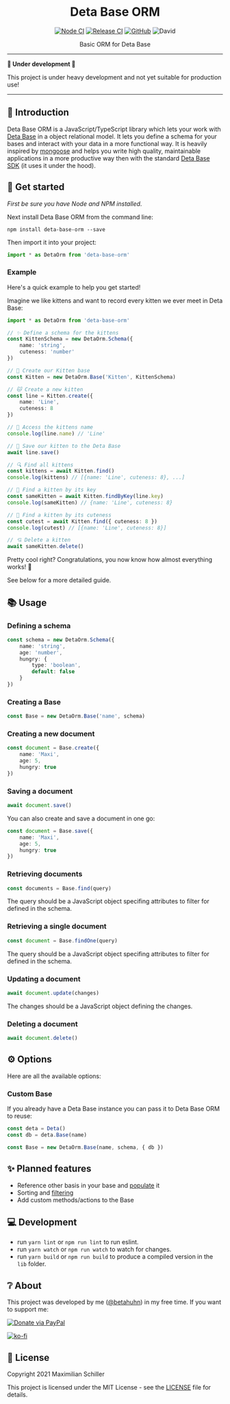 <div align="center">
  
# Deta Base ORM

[![Node CI](https://github.com/BetaHuhn/deta-base-orm/workflows/Node%20CI/badge.svg)](https://github.com/BetaHuhn/deta-base-orm/actions?query=workflow%3A%22Node+CI%22) [![Release CI](https://github.com/BetaHuhn/deta-base-orm/workflows/Release%20CI/badge.svg)](https://github.com/BetaHuhn/deta-base-orm/actions?query=workflow%3A%22Release+CI%22) [![GitHub](https://img.shields.io/github/license/mashape/apistatus.svg)](https://github.com/BetaHuhn/deta-base-orm/blob/master/LICENSE) ![David](https://img.shields.io/david/betahuhn/deta-base-orm)

Basic ORM for Deta Base

</div>

---

**🚧 Under development 🚧**

This project is under heavy development and not yet suitable for production use!

---

## 👋 Introduction

Deta Base ORM is a JavaScript/TypeScript library which lets your work with [Deta Base](https://docs.deta.sh/docs/base/about) in a object relational model. It lets you define a schema for your bases and interact with your data in a more functional way. It is heavily inspired by [mongoose](https://mongoosejs.com/docs/index.html) and helps you write high quality, maintainable applications in a more productive way then with the standard [Deta Base SDK](https://docs.deta.sh/docs/base/sdk/) (it uses it under the hood).

## 🚀 Get started

*First be sure you have Node and NPM installed.*

Next install Deta Base ORM from the command line:

```shell
npm install deta-base-orm --save
```

Then import it into your project:

```ts
import * as DetaOrm from 'deta-base-orm'
```

### Example

Here's a quick example to help you get started!

Imagine we like kittens and want to record every kitten we ever meet in Deta Base: 

```ts
import * as DetaOrm from 'deta-base-orm'

// ✨ Define a schema for the kittens
const KittenSchema = new DetaOrm.Schema({
    name: 'string',
    cuteness: 'number'
})

// 🛌 Create our Kitten base
const Kitten = new DetaOrm.Base('Kitten', KittenSchema)

// 🐱 Create a new kitten
const line = Kitten.create({
    name: 'Line',
    cuteness: 8
})

// 🔖 Access the kittens name
console.log(line.name) // 'Line'

// 💾 Save our kitten to the Deta Base
await line.save()

// 🔍 Find all kittens
const kittens = await Kitten.find()
console.log(kittens) // [{name: 'Line', cuteness: 8}, ...]

// 🔑 Find a kitten by its key
const sameKitten = await Kitten.findByKey(line.key)
console.log(sameKitten) // {name: 'Line', cuteness: 8}

// 🧵 Find a kitten by its cuteness
const cutest = await Kitten.find({ cuteness: 8 })
console.log(cutest) // [{name: 'Line', cuteness: 8}]

// 💘 Delete a kitten
await sameKitten.delete()
```

</details>

Pretty cool right? Congratulations, you now know how almost everything works! 🎉

See below for a more detailed guide.

## 📚 Usage

### Defining a schema

```ts
const schema = new DetaOrm.Schema({
    name: 'string',
    age: 'number',
    hungry: {
        type: 'boolean',
        default: false
    }
})
```

### Creating a Base

```ts
const Base = new DetaOrm.Base('name', schema)
```

### Creating a new document

```ts
const document = Base.create({
    name: 'Maxi',
    age: 5,
    hungry: true
})
```

### Saving a document

```ts
await document.save()
```

You can also create and save a document in one go:

```ts
const document = Base.save({
    name: 'Maxi',
    age: 5,
    hungry: true
})
```

### Retrieving documents

```ts
const documents = Base.find(query)
```

The query should be a JavaScript object specifing attributes to filter for defined in the schema.

### Retrieving a single document

```ts
const document = Base.findOne(query)
```

The query should be a JavaScript object specifing attributes to filter for defined in the schema.

### Updating a document

```ts
await document.update(changes)
```

The changes should be a JavaScript object defining the changes.

### Deleting a document

```ts
await document.delete()
```

## ⚙️ Options

Here are all the available options:

### Custom Base

If you already have a Deta Base instance you can pass it to Deta Base ORM to reuse:

```ts
const deta = Deta()
const db = deta.Base(name)

const Base = new DetaOrm.Base(name, schema, { db })
```

## ✨ Planned features

- Reference other basis in your base and [populate](https://mongoosejs.com/docs/populate.html) it
- Sorting and [filtering](https://docs.deta.sh/docs/base/sdk#queries)
- Add custom methods/actions to the Base

## 💻 Development

- run `yarn lint` or `npm run lint` to run eslint.
- run `yarn watch` or `npm run watch` to watch for changes.
- run `yarn build` or `npm run build` to produce a compiled version in the `lib` folder.

## ❔ About

This project was developed by me ([@betahuhn](https://github.com/BetaHuhn)) in my free time. If you want to support me:

[![Donate via PayPal](https://img.shields.io/badge/paypal-donate-009cde.svg)](https://www.paypal.com/cgi-bin/webscr?cmd=_s-xclick&hosted_button_id=394RTSBEEEFEE)

[![ko-fi](https://ko-fi.com/img/githubbutton_sm.svg)](https://ko-fi.com/F1F81S2RK)

## 📄 License

Copyright 2021 Maximilian Schiller

This project is licensed under the MIT License - see the [LICENSE](LICENSE) file for details.
